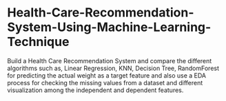 # Health-Care-Recommendation-System-Using-Machine-Learning-Technique
Build a Health Care Recommendation System and compare the different algorithms such as, Linear Regression, KNN, Decision Tree, RandomForest for predicting the actual weight as a target feature and also use a  EDA process for checking the missing values from a dataset and different visualization among the independent and dependent features.
